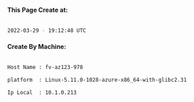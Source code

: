 
   
#### This Page Create at:

```bash

2022-03-29 - 19:12:48 UTC

```

#### Create By Machine:

```bash

Host Name : fv-az123-978

platform  : Linux-5.11.0-1028-azure-x86_64-with-glibc2.31

Ip Local  : 10.1.0.213

```

